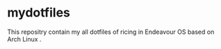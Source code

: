 # mydotfiles
This repositry contain my all dotfiles of ricing in Endeavour OS based on Arch Linux .
